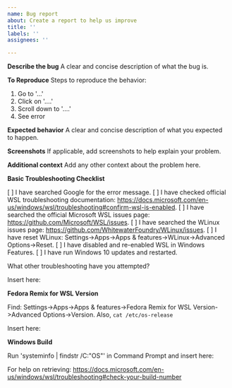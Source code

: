 ```yaml
---
name: Bug report
about: Create a report to help us improve
title: ''
labels: ''
assignees: ''

---
```


**Describe the bug**
A clear and concise description of what the bug is.

**To Reproduce**
Steps to reproduce the behavior:
1. Go to '...'
2. Click on '....'
3. Scroll down to '....'
4. See error

**Expected behavior**
A clear and concise description of what you expected to happen.

**Screenshots**
If applicable, add screenshots to help explain your problem.

**Additional context**
Add any other context about the problem here.

**Basic Troubleshooting Checklist**

[ ] I have searched Google for the error message.
[ ] I have checked official WSL troubleshooting documentation: https://docs.microsoft.com/en-us/windows/wsl/troubleshooting#confirm-wsl-is-enabled.
[ ] I have searched the official Microsoft WSL issues page: https://github.com/Microsoft/WSL/issues.
[ ] I have searched the WLinux issues page: https://github.com/WhitewaterFoundry/WLinux/issues.
[ ] I have reset WLinux: Settings->Apps->Apps & features->WLinux->Advanced Options->Reset. 
[ ] I have disabled and re-enabled WSL in Windows Features.
[ ] I have run Windows 10 updates and restarted.

What other troubleshooting have you attempted?

Insert here:

**Fedora Remix for WSL Version**

Find: Settings->Apps->Apps & features->Fedora Remix for WSL Version->Advanced Options->Version.
Also, `cat /etc/os-release`

Insert here:

**Windows Build**

Run 'systeminfo | findstr /C:"OS"' in Command Prompt and insert here:

For help on retrieving: https://docs.microsoft.com/en-us/windows/wsl/troubleshooting#check-your-build-number
